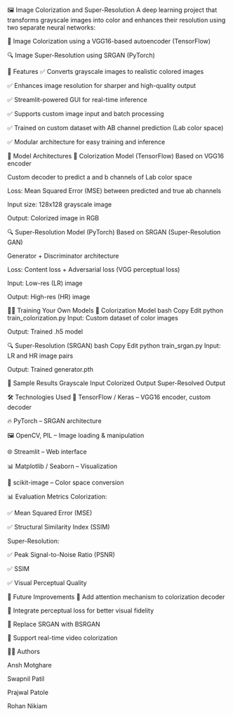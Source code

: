 🖼️ Image Colorization and Super-Resolution
A deep learning project that transforms grayscale images into color and enhances their resolution using two separate neural networks:

🎨 Image Colorization using a VGG16-based autoencoder (TensorFlow)

🔍 Image Super-Resolution using SRGAN (PyTorch)

🚀 Features
✅ Converts grayscale images to realistic colored images

✅ Enhances image resolution for sharper and high-quality output

✅ Streamlit-powered GUI for real-time inference

✅ Supports custom image input and batch processing

✅ Trained on custom dataset with AB channel prediction (Lab color space)

✅ Modular architecture for easy training and inference

🧠 Model Architectures
🎨 Colorization Model (TensorFlow)
Based on VGG16 encoder

Custom decoder to predict a and b channels of Lab color space

Loss: Mean Squared Error (MSE) between predicted and true ab channels

Input size: 128x128 grayscale image

Output: Colorized image in RGB

🔍 Super-Resolution Model (PyTorch)
Based on SRGAN (Super-Resolution GAN)

Generator + Discriminator architecture

Loss: Content loss + Adversarial loss (VGG perceptual loss)

Input: Low-res (LR) image

Output: High-res (HR) image

🏋️‍♂️ Training Your Own Models
🎨 Colorization Model
bash
Copy
Edit
python train_colorization.py
Input: Custom dataset of color images

Output: Trained .h5 model

🔍 Super-Resolution (SRGAN)
bash
Copy
Edit
python train_srgan.py
Input: LR and HR image pairs

Output: Trained generator.pth

🧪 Sample Results
Grayscale Input	Colorized Output	Super-Resolved Output

🛠️ Technologies Used
🧠 TensorFlow / Keras – VGG16 encoder, custom decoder

🔥 PyTorch – SRGAN architecture

🖼️ OpenCV, PIL – Image loading & manipulation

🌐 Streamlit – Web interface

📊 Matplotlib / Seaborn – Visualization

🎨 scikit-image – Color space conversion

📊 Evaluation Metrics
Colorization:

✅ Mean Squared Error (MSE)

✅ Structural Similarity Index (SSIM)

Super-Resolution:

✅ Peak Signal-to-Noise Ratio (PSNR)

✅ SSIM

✅ Visual Perceptual Quality


📌 Future Improvements
🔁 Add attention mechanism to colorization decoder

🎯 Integrate perceptual loss for better visual fidelity

🔄 Replace SRGAN with BSRGAN

🎥 Support real-time video colorization

🧑‍💻 Authors

Ansh Motghare

Swapnil Patil

Prajwal Patole

Rohan Nikiam
